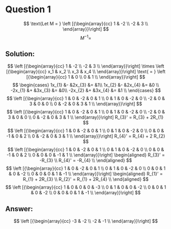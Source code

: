# Question 1
$$
\text{Let M = }
\left [{\begin{array}{cc}
1 & -2 \\
-2 & 3 \\
\end{array}}\right]
$$
$$
M^{-1} = 
$$

## Solution:
$$
\left [{\begin{array}{cc}
1 & -2 \\
-2 & 3 \\
\end{array}}\right]
\times
\left [{\begin{array}{cc}
x_1 & x_2 \\
x_3 & x_4 \\
\end{array}}\right]
\text{ = }
\left [{\begin{array}{cc}
1 & 0 \\
0 & 1 \\
\end{array}}\right]
$$
$$
\begin{cases}
1x_{1} &- &2x_{3} &= &1\\
1x_{2} &- &2x_{4} &= &0 \\
-2x_{1} &+ &3x_{3} &= &0\\
-2x_{2} &+ &3x_{4} &= &1 \\
\end{cases}
$$
$$
\left [{\begin{array}{cc}
1 & 0 & -2 & 0 & 1 \\
0 & 1 & 0 & -2 & 0 \\
-2 & 0 & 3 & 0 & 0 \\
0 & -2 & 0 & 3 & 1 \\
\end{array}}\right]
$$
$$
\left [{\begin{array}{cc}
1 & 0 & -2 & 0 & 1 \\
0 & 1 & 0 & -2 & 0 \\
-2 & 0 & 3 & 0 & 0 \\
0 & -2 & 0 & 3 & 1 \\
\end{array}}\right]
R_{3}' = R_{3} + 2R_{1}
$$
$$
\left [{\begin{array}{cc}
1 & 0 & -2 & 0 & 1 \\
0 & 1 & 0 & -2 & 0 \\
0 & 0 & -1 & 0 & 2 \\
0 & -2 & 0 & 3 & 1 \\
\end{array}}\right]
R_{4}' = R_{4} + 2 R_{2}
$$
$$
\left [{\begin{array}{cc}
1 & 0 & -2 & 0 & 1 \\
0 & 1 & 0 & -2 & 0 \\
0 & 0 & -1 & 0 & 2 \\
0 & 0 & 0 & -1 & 1 \\
\end{array}}\right]
\begin{aligned}
R_{3}' = -R_{3} \\
R_{4}' = -R_{4} \\
\end{aligned}
$$
$$
\left [{\begin{array}{cc}
1 & 0 & -2 & 0 & 1 \\
0 & 1 & 0 & -2 & 0 \\
0 & 0 & 1 & 0 & -2 \\
0 & 0 & 0 & 1 & -1 \\
\end{array}}\right]
\begin{aligned}
R_{1}' = R_{1} + 2R_{3} \\
R_{2}' = R_{1} + 2R_{4} \\
\end{aligned}
$$
$$
\left [{\begin{array}{cc}
1 & 0 & 0 & 0 & -3 \\
0 & 1 & 0 & 0 & -2 \\
0 & 0 & 1 & 0 & -2 \\
0 & 0 & 0 & 1 & -1 \\
\end{array}}\right]
$$

## Answer:
$$
\left [{\begin{array}{cc}
-3 & -2 \\
-2 & -1 \\
\end{array}}\right]
$$